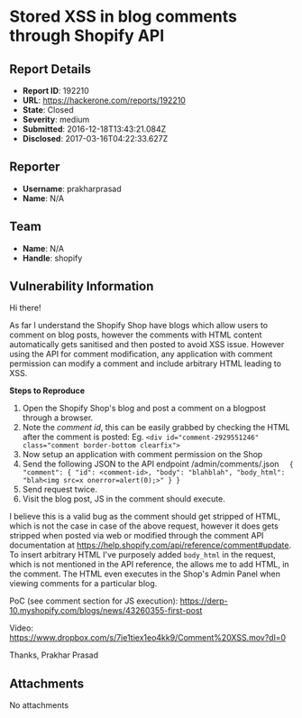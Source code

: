 # Stored XSS in blog comments through Shopify API

## Report Details
- **Report ID**: 192210
- **URL**: https://hackerone.com/reports/192210
- **State**: Closed
- **Severity**: medium
- **Submitted**: 2016-12-18T13:43:21.084Z
- **Disclosed**: 2017-03-16T04:22:33.627Z

## Reporter
- **Username**: prakharprasad
- **Name**: N/A

## Team
- **Name**: N/A
- **Handle**: shopify

## Vulnerability Information
Hi there!

As far I understand the Shopify Shop have blogs which allow users to comment on blog posts, however the comments with HTML content automatically gets sanitised and then posted to avoid XSS issue. However using the API for comment modification, any application with comment permission can modify a comment and include arbitrary HTML leading to XSS. 

**Steps to Reproduce** 

1.  Open the Shopify Shop's blog and post a comment on a blogpost through a browser. 
2. Note the *comment id*, this can be easily grabbed by checking the HTML after the comment is posted: 
Eg. `<div id="comment-2929551246" class="comment border-bottom clearfix">`
3. Now setup an application with comment permission on the Shop 
4. Send the following JSON to the API endpoint /admin/comments/<comment-id>.json
`  {
  "comment": {
    "id": <comment-id>,
    "body": "blahblah",
    "body_html": "blah<img src=x onerror=alert(0);>"
  }
  }`
5. Send request twice.
6. Visit the blog post, JS in the comment should execute.

I believe this is a valid bug as the comment should get stripped of HTML, which is not the case in case of the above request, however it does gets stripped when posted via web or modified through the comment API documentation at https://help.shopify.com/api/reference/comment#update. To insert arbitrary HTML I've purposely added `body_html` in the request, which is not mentioned in the API reference, the allows me to add HTML, in the comment. The HTML even executes in the Shop's Admin Panel when viewing comments for a particular blog. 

PoC (see comment section for JS execution): https://derp-10.myshopify.com/blogs/news/43260355-first-post

Video: https://www.dropbox.com/s/7ie1tiex1eo4kk9/Comment%20XSS.mov?dl=0

Thanks,
Prakhar Prasad


## Attachments
No attachments
